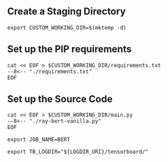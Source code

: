 ## Create a Staging Directory

```shell
export CUSTOM_WORKING_DIR=$(mktemp -d)
```

## Set up the PIP requirements

```shell
cat << EOF > $CUSTOM_WORKING_DIR/requirements.txt
--8<-- "./requirements.txt"
EOF
```

## Set up the Source Code

```shell
cat << EOF > $CUSTOM_WORKING_DIR/main.py
--8<-- "./ray-bert-vanilla.py"
EOF
```

```shell
export JOB_NAME=BERT
```

```shell
export TB_LOGDIR="${LOGDIR_URI}/tensorboard/"
```
